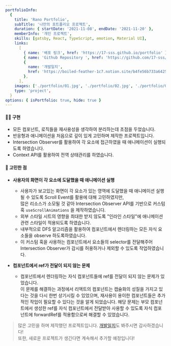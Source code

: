 ```yaml
---
portfolioInfo:
  {
    title: 'Rano Portfolio',
    subTitle: '나만의 포트폴리오 프로젝트',
    duration: { startDate: '2021-11-08', endDate: '2021-11-20' },
    memberInfo: '개인 프로젝트',
    skills: [gatsby, React, TypeScript, emotion, Material UI],
    links:
      [
        { name: '배포 링크', href: 'https://17-sss.github.io/portfolio' },
        { name: 'Github Repository ', href: 'https://github.com/17-sss/blog_portfolio-workspace' },
        {
          name: '개발일지',
          href: 'https://boiled-feather-1c7.notion.site/b4fe56b733a64255aba72d3cce8defab?v=044c094f5c9f4bf1a8fa66248cf3e095',
        },
      ],
    images: ['./portfolio/01.jpg', './portfolio/02.jpg', './portfolio/03.jpg', './portfolio/04.jpg'],
    type: 'project',
  }
options: { isPortfolio: true, hide: true }
---
```


#### 🧚🏻 구현

- 모든 컴포넌트, 로직들을 재사용성을 생각하여 분리하는데 초점을 두었습니다.
- 반응형과 애니메이션을 처음으로 깊이 있게 고민하며 제작한 프로젝트입니다.
- Intersection Observer를 활용하여 각 요소에 접근하였을 때 애니메이션이 실행되도록 하였습니다.
- Context API를 활용하여 전역 상태관리를 하였습니다.

#### 🤔 고민한 점

- **사용자의 화면이 각 요소에 도달했을 때 애니메이션 실행**
  - 사용자가 보고있는 화면이 각 요소가 있는 영역에 도달했을 때 애니메이션 실행 될 수 있도록 Scroll Event를 활용에 대해 고민하였지만,  
    많은 리소스가 소모될 것 같아 Intersection Observer API를 기반으로 커스텀훅 `useScrollAnimations` 을 제작하였습니다.
  - 외부 스타일 시트의 영향을 최대한 받지 않도록 "인라인 스타일"에 애니메이션 관련 스타일이 적용되도록 하였습니다.
  - 내부적으로 DFS 알고리즘을 활용하여 컴포넌트에서 렌더링하는 모든 자식 요소들을 observe 하도록하였습니다.
  - 이 커스텀 훅을 사용하는 컴포넌트에서 요소들의 selector를 전달해주어 Intersection Observer가 감시를 허용하거나 제외할 수 있도록 작업하였습니다.

- **컴포넌트에서 ref가 전달이 되지 않는 문제**
  - 컴포넌트에서 렌더링하는 자식 컴포넌트들에 ref를 전달이 되지 않는 문제가 있었습니다.  
    이 문제를 해결하는 과정에서 리액트의 컴포넌트는 캡슐화의 성질을 가지고 있다는 것을 다시 한번 상기시킬 수 있었으며, 재사용이 용이한 컴포넌트들은 추가적인 작업이 필요할 수 있다는 것을 알게 되었습니다. 해당 문제는 부모 컴포넌트에서 생성한 ref를 자식 컴포넌트에서 전달받아 사용할 수 있도록 자식 컴포넌트에 forwardRef를 적용함으로써 해결할 수 있었습니다.

> 많은 고민을 하며 제작했던 프로젝트입니다. [개발일지](https://boiled-feather-1c7.notion.site/b4fe56b733a64255aba72d3cce8defab?v=044c094f5c9f4bf1a8fa66248cf3e095)도 봐주시면 감사하겠습니다!  
> 또한, 새로운 프로젝트가 생긴다면 계속해서 추가할 예정입니다!

<!-- 고민했던 건데 쓰기가 좀 그래.. -->

<!--
- **material-ui를 사용하여 배포 시 렌더링이 되지 않는 문제**
  - 해당 문제를 해결하기 위해 gatsby의 material-ui 관련 플러그인을 설치했으나 해결이 되지 않았습니다.
    제가 사용하는 gatsby의 버전 (4버전)과 호환되지 않아 적용할 수 없었습니다.
    이 문제를 해결하기 위해 —force 명령을 사용하여 해결하였으며, 현 버전과 호환되는 플러그인이 나온다면 수정할 예정입니다.
-->
